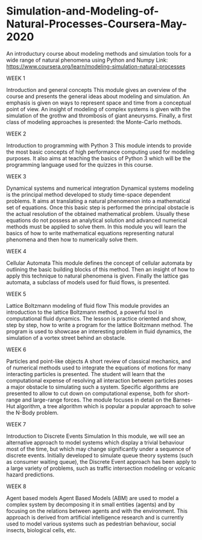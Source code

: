 # Simulation-and-Modeling-of-Natural-Processes-Coursera-May-2020
An introductury course about modeling methods and simulation tools for a wide range of natural phenomena using Python and Numpy
Link: https://www.coursera.org/learn/modeling-simulation-natural-processes

WEEK 1

Introduction and general concepts
This module gives an overview of the course and presents the general ideas about modeling and simulation. An emphasis is given on ways to represent space and time from a conceptual point of view. An insight of modeling of complex systems is given with the simulation of the grothw and thrombosis of giant aneurysms. Finally, a first class of modeling approaches is presented: the Monte-Carlo methods.

WEEK 2

Introduction to programming with Python 3
This module intends to provide the most basic concepts of high performance computing used for modeling purposes. It also aims at teaching the basics of Python 3 which will be the programming language used for the quizzes in this course.

WEEK 3

Dynamical systems and numerical integration
Dynamical systems modeling is the principal method developed to study time-space dependent problems. It aims at translating a natural phenomenon into a mathematical set of equations. Once this basic step is performed the principal obstacle is the actual resolution of the obtained mathematical problem. Usually these equations do not possess an analytical solution and advanced numerical methods must be applied to solve them. In this module you will learn the basics of how to write mathematical equations representing natural phenomena and then how to numerically solve them.

WEEK 4

Cellular Automata
This module defines the concept of cellular automata by outlining the basic building blocks of this method. Then an insight of how to apply this technique to natural phenomena is given. Finally the lattice gas automata, a subclass of models used for fluid flows, is presented.

WEEK 5

Lattice Boltzmann modeling of fluid flow
This module provides an introduction to the lattice Boltzmann method, a powerful tool in computational fluid dynamics. The lesson is practice oriented and show, step by step, how to write a program for the lattice Boltzmann method. The program is used to showcase an interesting problem in fluid dynamics, the simulation of a vortex street behind an obstacle.

WEEK 6

Particles and point-like objects
A short review of classical mechanics, and of numerical methods used to integrate the equations of motions for many interacting particles is presented. The student will learn that the computational expense of resolving all interaction between particles poses a major obstacle to simulating such a system. Specific algorithms are presented to allow to cut down on computational expense, both for short-range and large-range forces. The module focuses in detail on the Barnes-Hut algorithm, a tree algorithm which is popular a popular approach to solve the N-Body problem.

WEEK 7

Introduction to Discrete Events Simulation
In this module, we will see an alternative approach to model systems which display a trivial behaviour most of the time, but which may change significantly under a sequence of discrete events. Initially developed to simulate queue theory systems (such as consumer waiting queue), the Discrete Event approach has been apply to a large variety of problems, such as traffic intersection modeling or volcanic hazard predictions.

WEEK 8

Agent based models
Agent Based Models (ABM) are used to model a complex system by decomposing it in small entities (agents) and by focusing on the relations between agents and with the environment. This approach is derived from artificial intelligence research and is currently used to model various systems such as pedestrian behaviour, social insects, biological cells, etc.
